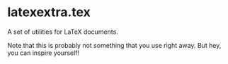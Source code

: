 # latexextra.tex
A set of utilities for LaTeX documents.

Note that this is probably not something that you use right away. But hey, you can inspire yourself!
